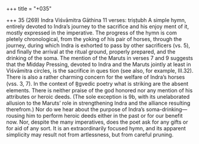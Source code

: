 +++
title = "+035"

+++
35 (269)
Indra
Viśvāmitra Gāthina
11 verses: triṣṭubh
A simple hymn, entirely devoted to Indra’s journey to the sacrifice and his enjoy ment of it, mostly expressed in the imperative. The progress of the hymn is com pletely chronological, from the yoking of his pair of horses, through the journey,  during which Indra is exhorted to pass by other sacrificers (vs. 5), and finally the  arrival at the ritual ground, properly prepared, and the drinking of the soma. The  mention of the Maruts in verses 7 and 9 suggests that the Midday Pressing, devoted  to Indra and the Maruts jointly at least in Viśvāmitra circles, is the sacrifice in ques tion (see also, for example, III.32). There is also a rather charming concern for the  welfare of Indra’s horses (vss. 3, 7).
In the context of R̥gvedic poetry what is striking are the absent elements. There  is neither praise of the god honored nor any mention of his attributes or heroic  deeds. (The sole exception is 9b, with its unelaborated allusion to the Maruts’ role  in strengthening Indra and the alliance resulting therefrom.) Nor do we hear about  the purpose of Indra’s soma-drinking—rousing him to perform heroic deeds either  in the past or for our benefit now. Nor, despite the many imperatives, does the poet  ask for any gifts or for aid of any sort. It is an extraordinarily focused hymn, and  its apparent simplicity may result not from artlessness, but from careful pruning.